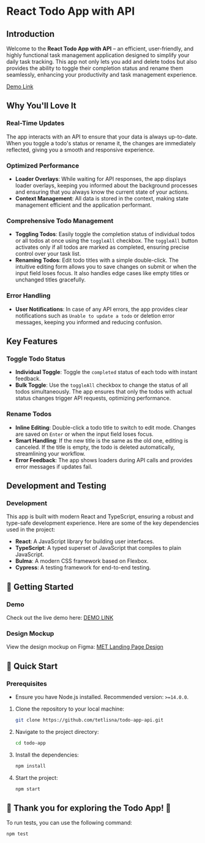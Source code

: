 # React Todo App with API

## Introduction

Welcome to the **React Todo App with API** – an efficient, user-friendly, and highly functional task management application designed to simplify your daily task tracking. This app not only lets you add and delete todos but also provides the ability to toggle their completion status and rename them seamlessly, enhancing your productivity and task management experience.

[Demo Link](https://tetlisna.github.io/react_todo-app-with-api/)

## Why You'll Love It

### Real-Time Updates
The app interacts with an API to ensure that your data is always up-to-date. When you toggle a todo's status or rename it, the changes are immediately reflected, giving you a smooth and responsive experience.

### Optimized Performance
- **Loader Overlays**: While waiting for API responses, the app displays loader overlays, keeping you informed about the background processes and ensuring that you always know the current state of your actions.
- **Context Management**: All data is stored in the context, making state management efficient and the application performant.

### Comprehensive Todo Management
- **Toggling Todos**: Easily toggle the completion status of individual todos or all todos at once using the `toggleAll` checkbox. The `toggleAll` button activates only if all todos are marked as completed, ensuring precise control over your task list.
- **Renaming Todos**: Edit todo titles with a simple double-click. The intuitive editing form allows you to save changes on submit or when the input field loses focus. It also handles edge cases like empty titles or unchanged titles gracefully.

### Error Handling
- **User Notifications**: In case of any API errors, the app provides clear notifications such as `Unable to update a todo` or deletion error messages, keeping you informed and reducing confusion.

## Key Features

### Toggle Todo Status
- **Individual Toggle**: Toggle the `completed` status of each todo with instant feedback.
- **Bulk Toggle**: Use the `toggleAll` checkbox to change the status of all todos simultaneously. The app ensures that only the todos with actual status changes trigger API requests, optimizing performance.

### Rename Todos
- **Inline Editing**: Double-click a todo title to switch to edit mode. Changes are saved on `Enter` or when the input field loses focus.
- **Smart Handling**: If the new title is the same as the old one, editing is canceled. If the title is empty, the todo is deleted automatically, streamlining your workflow.
- **Error Feedback**: The app shows loaders during API calls and provides error messages if updates fail.

## Development and Testing

### Development
This app is built with modern React and TypeScript, ensuring a robust and type-safe development experience. Here are some of the key dependencies used in the project:

- **React**: A JavaScript library for building user interfaces.
- **TypeScript**: A typed superset of JavaScript that compiles to plain JavaScript.
- **Bulma**: A modern CSS framework based on Flexbox.
- **Cypress**: A testing framework for end-to-end testing.

## 🚀 Getting Started

### Demo

Check out the live demo here: [DEMO LINK](https://tetlisna.github.io/landing-page-met/)

### Design Mockup

View the design mockup on Figma: [MET Landing Page Design](https://www.figma.com/file/lSR1m42L9YwzQwzzxKwHpw/THE-MET)


## 🚀 Quick Start

### Prerequisites

- Ensure you have Node.js installed. Recommended version: `>=14.0.0`.

1. Clone the repository to your local machine:

   ```bash
   git clone https://github.com/tetlisna/todo-app-api.git


2. Navigate to the project directory:

   ```bash
   cd todo-app


3. Install the dependencies:

   ```bash
   npm install


4. Start the project:

   ```bash
   npm start


## 🚀 Thank you for exploring the Todo App! 🚀


To run tests, you can use the following command:

```bash
npm test
